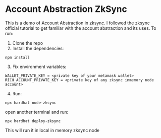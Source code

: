 # Account Abstraction ZkSync
This is a demo of Account Abstraction in zksync. I followed the zksync official tutorial to get familiar with the account abstraction and its uses.
To run:
1. Clone the repo
2. Install the dependencies:
```
npm install
```
3. Fix environment variables:
```
WALLET_PRIVATE_KEY = <private key of your metamask wallet>
RICH_ACCOUNT_PRIVATE_KEY = <private key of any zksync inmemory node account>
```
4. Run:
```
npx hardhat node-zksync
```
open another terminal and run:
```
npx hardhat deploy-zksync
```
This will run it in local in memory zksync node
